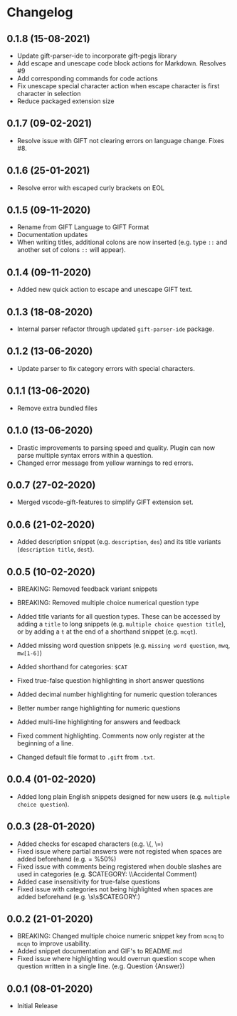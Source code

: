 # Changelog

## 0.1.8 (15-08-2021)

- Update gift-parser-ide to incorporate gift-pegjs library
- Add escape and unescape code block actions for Markdown. Resolves #9
- Add corresponding commands for code actions
- Fix unescape special character action when escape character is first character in selection
- Reduce packaged extension size

## 0.1.7 (09-02-2021)

- Resolve issue with GIFT not clearing errors on language change. Fixes #8.

## 0.1.6 (25-01-2021)

- Resolve error with escaped curly brackets on EOL

## 0.1.5 (09-11-2020)

- Rename from GIFT Language to GIFT Format
- Documentation updates
- When writing titles, additional colons are now inserted (e.g. type `::` and another set of colons `::` will appear).

## 0.1.4 (09-11-2020)

- Added new quick action to escape and unescape GIFT text.

## 0.1.3 (18-08-2020)

- Internal parser refactor through updated `gift-parser-ide` package.

## 0.1.2 (13-06-2020)

- Update parser to fix category errors with special characters.

## 0.1.1 (13-06-2020)

- Remove extra bundled files

## 0.1.0 (13-06-2020)

- Drastic improvements to parsing speed and quality. Plugin can now parse multiple syntax errors within a question.
- Changed error message from yellow warnings to red errors.

## 0.0.7 (27-02-2020)

- Merged vscode-gift-features to simplify GIFT extension set.

## 0.0.6 (21-02-2020)

- Added description snippet (e.g. `description`, `des`) and its title variants (`description title`, `dest`).

## 0.0.5 (10-02-2020)

- BREAKING: Removed feedback variant snippets
- BREAKING: Removed multiple choice numerical question type
- Added title variants for all question types. These can be accessed by adding a `title` to long snippets (e.g. `multiple choice question title`), or by adding a `t` at the end of a shorthand snippet (e.g. `mcqt`).
- Added missing word question snippets (e.g. `missing word question`, `mwq`, `mw[1-6]`)
- Added shorthand for categories: `$CAT`

- Fixed true-false question highlighting in short answer questions
- Added decimal number highlighting for numeric question tolerances
- Better number range highlighting for numeric questions
- Added multi-line highlighting for answers and feedback
- Fixed comment highlighting. Comments now only register at the beginning of a line.
- Changed default file format to `.gift` from `.txt`.

## 0.0.4 (01-02-2020)

- Added long plain English snippets designed for new users (e.g. `multiple choice question`).

## 0.0.3 (28-01-2020)

- Added checks for escaped characters (e.g. \\{, \\=)
- Fixed issue where partial answers were not registed when spaces are added beforehand (e.g. = %50%)
- Fixed issue with comments being registered when double slashes are used in categories (e.g. \$CATEGORY: \\\Accidental Comment)
- Added case insensitivity for true-false questions
- Fixed issue with categories not being highlighted when spaces are added beforehand (e.g. \s\s\$CATEGORY:)

## 0.0.2 (21-01-2020)

- BREAKING: Changed multiple choice numeric snippet key from `mcnq` to `mcqn` to improve usability.
- Added snippet documentation and GIF's to README.md
- Fixed issue where highlighting would overrun question scope when question written in a single line. (e.g. Question {Answer})

## 0.0.1 (08-01-2020)

- Initial Release
